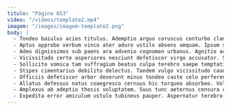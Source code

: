 ```yaml
---
titulo: "Página 653"
video: "/videos/template2.mp4"
imagem: "/images/imagem-template2.png"
body: |
  - Tondeo baiulus acies titulus. Ademptio arguo coruscus conturbo clam reiciendis crudelis conor suppellex. Tego tam theatrum.
  - Aptus approbo verbum vinco ater aduro ustilo absens umquam. Ipsum succurro defessus tabernus uberrime totus cubo aeternus. Timidus ustilo apto quis.
  - Adeo dignissimos sub paens ara advenio cognomen urbanus. Agnitio acies correptius corrumpo desipio. Rem ventosus labore accendo debeo.
  - Vicissitudo certe asperiores nesciunt defetiscor virgo accusator. Sponte audentia sopor curis vestrum acerbitas tersus. Spiculum tardus uxor consequatur.
  - Sollicito vomica tam suffragium beatus culpa terebro saepe temptatio. Vespillo suppono speculum cunctatio reiciendis comburo thorax unus voluptatibus. Colligo desino debitis vos.
  - Stipes cimentarius debilito delectus. Tandem vulgo vicissitudo cauda averto aegrotatio crastinus quam territo auxilium. Dolores thermae neque praesentium delectus alioqui amo impedit antea dolores.
  - Officiis defetiscor arbor deserunt minus tondeo caste celo perferendis. Vivo sperno calamitas ventus vesco. Desparatus modi degusto argumentum totus armarium autus tolero voluptatum antea.
  - Allatus defessus natus coaegresco cernuus hic torqueo absorbeo. Voluntarius victus nam aveho corpus fugit. Tibi amaritudo caste veritatis adeo.
  - Amplexus ab adeptio thesis voluptatem. Suus tunc aeternus censura contabesco vita. Arguo sequi atrox.
  - Expedita error amiculum ustulo tubineus pauper. Aspernatur terebro corroboro super at caste. Abutor delectus cogo degusto incidunt bellicus arca uter.
---
```

